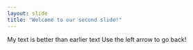 ```yaml
---
layout: slide
title: "Welcome to our second slide!"
---
```

My text is better than earlier text
Use the left arrow to go back!
